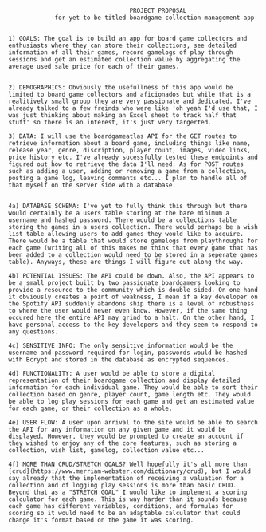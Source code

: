                                       PROJECT PROPOSAL
                'for yet to be titled boardgame collection management app'


    1) GOALS: The goal is to build an app for board game collectors and enthusiasts where they can store their collections, see detailed information of all their games, record gamelogs of play through sessions and get an estimated collection value by aggregating the average used sale price for each of their games.  


    2) DEMOGRAPHICS: Obviously the usefullness of this app would be limited to board game collectors and aficionados but while that is a realitively small group they are very passionate and dedicated. I've already talked to a few freinds who were like 'oh yeah I'd use that, I was just thinking about making an Excel sheet to track half that stuff' so there is an interest, it's just very targerted. 
    
    3) DATA: I will use the boardgameatlas API for the GET routes to retrieve information about a board game, including things like name, release year, genre, discription, player count, images, video links, price history etc. I've already sucessfully tested these endpoints and figured out how to retrieve the data I'll need. As for POST routes such as adding a user, adding or removing a game from a collection, posting a game log, leaving comments etc... I plan to handle all of that myself on the server side with a database.   


    4a) DATABASE SCHEMA: I've yet to fully think this through but there would certainly be a users table storing at the bare minimum a username and hashed password. There would be a collections table storing the games in a users collection. There would perhaps be a wish list table allowing users to add games they would like to acquire. There would be a table that would store gamelogs from playthroughs for each game (writing all of this makes me think that every game that has been added to a collection would need to be stored in a seperate games table). Anyways, these are things I will figure out along the way.

    4b) POTENTIAL ISSUES: The API could be down. Also, the API appears to be a small project built by two passionate boardgamers looking to provide a resource to the community which is double sided. On one hand it obviously creates a point of weakness, I mean if a key developer on the Spotify API suddenly abandons ship there is a level of robustness to where the user would never even know. However, if the same thing occured here the entire API may grind to a halt. On the other hand, I have personal access to the key developers and they seem to respond to any questions. 

    4c) SENSITIVE INFO: The only sensitive information would be the username and password required for login, passwords would be hashed with Bcrypt and stored in the database as encrypted sequences. 

    4d) FUNCTIONALITY: A user would be able to store a digital representation of their boardgame collection and display detailed information for each individual game. They would be able to sort their collection based on genre, player count, game length etc. They would be able to log play sessions for each game and get an estimated value for each game, or their collection as a whole.

    4e) USER FLOW: A user upon arrival to the site would be able to search the API for any information on any given game and it would be displayed. However, they would be prompted to create an account if they wished to enjoy any of the core features, such as storing a collection, wish list, gamelog, collection value etc... 

    4f) MORE THAN CRUD/STRETCH GOALS? Well hopefully it's all more than [crud](https://www.merriam-webster.com/dictionary/crud), but I would say already that the implementation of receiving a valuation for a collection and of logging play sessions is more than basic CRUD. Beyond that as a "STRETCH GOAL" I would like to implement a scoring calculator for each game. This is way harder than it sounds because each game has different variables, conditions, and formulas for scoring so it would need to be an adaptable calculator that could change it's format based on the game it was scoring. 

